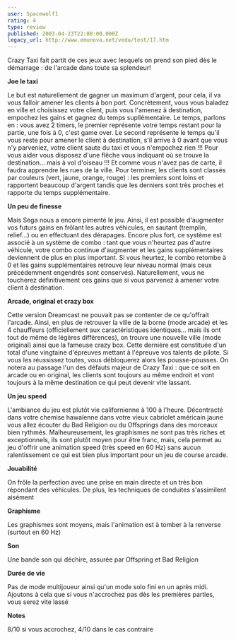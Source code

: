 ```yaml
---
user: Spacewolf1
rating: 4
type: review
published: 2003-04-23T22:00:00.000Z
legacy_url: http://www.emunova.net/veda/test/17.htm
---
```

Crazy Taxi fait partit de ces jeux avec lesquels on prend son pied dès le démarrage : de l'arcade dans toute sa splendeur!  

  

**Joe le taxi**  

Le but est naturellement de gagner un maximum d'argent, pour cela, il va vous falloir amener les clients à bon port. Concrètement, vous vous baladez en ville et choisissez votre client, puis vous l'amenez à destination, empochez les gains et gagnez du temps supllémentaire. Le temps, parlons en : vous avez 2 timers, le premier représente votre temps restant pour la partie, une fois à 0, c'est game over. Le second représente le temps qu'il vous reste pour amener le client à destination, s'il arrive à 0 avant que vous n'y parveniez, votre client saute du taxi et vous n'empochez rien !!! Pour vous aider vous disposez d'une flêche vous indiquant où se trouve la destination... mais à vol d'oiseau !!! Et comme vous n'avez pas de carte, il faudra apprendre les rues de la ville. Pour terminer, les clients sont classés par couleurs (vert, jaune, orange, rouge) : les premiers sont loins et rapportent beaucoup d'argent tandis que les derniers sont très proches et rapporte du temps supplémentaire.  

  

**Un peu de finesse**  

Mais Sega nous a encore pimenté le jeu. Ainsi, il est possible d'augmenter vos futurs gains en frôlant les autres véhicules, en sautant (tremplin, relief...) ou en effectuant des dérapages. Encore plus fort, ce système est associé à un système de combo : tant que vous n'heurtez pas d'autre véhicule, votre combo continue d'augmenter et les gains supplémentaires deviennent de plus en plus important. Si vous heurtez, le combo retombe à 0 et les gains supplémentaires retrouve leur niveau normal (mais ceux précédemment engendrés sont conservés). Naturellement, vous ne toucherez définitivement ces gains que si vous parvenez à amener votre client à destination.  

  

**Arcade, original et crazy box**  

Cette version Dreamcast ne pouvait pas se contenter de ce qu'offrait l'arcade. Ainsi, en plus de retrouver la ville de la borne (mode arcade) et les 4 chauffeurs (officiellement aux caractéristiques identiques... mais ils ont tout de même de légères différences), on trouve une nouvelle ville (mode original) ainsi que la fameuse crazy box. Cette dernière est constituée d'un total d'une vingtaine d'épreuves mettant à l'épreuve vos talents de pilote. Si vous les réussissez toutes, vous débloquerez alors les pousse-pousses. On notera au passage l'un des défauts majeur de Crazy Taxi : que ce soit en arcade ou en original, les clients sont toujours au même endroit et vont toujours à la même destination ce qui peut devenir vite lassant.  

  

**Un jeu speed**  

L'ambiance du jeu est plutôt vie californienne à 100 à l'heure. Décontracté dans votre chemise hawaïenne dans votre vieux cabriolet américain jaune vous allez écouter du Bad Religion ou du Offsprings dans des morceaux bien rythmés. Malheureusement, les graphismes ne sont pas très riches et exceptionnels, ils sont plutôt moyen pour être franc, mais, cela permet au jeu d'offrir une animation speed (très speed en 60 Hz) sans aucun ralentissement ce qui est bien plus important pour un jeu de course arcade.  

  

  

**Jouabilité**  

On frôle la perfection avec une prise en main directe et un très bon répondant des véhicules. De plus, les techniques de conduites s'assimilent aisément  

**Graphisme**  

Les graphismes sont moyens, mais l'animation est à tomber à la renverse (surtout en 60 Hz)  

**Son**  

Une bande son qui déchire, assurée par Offspring et Bad Religion  

**Durée de vie**  

Pas de mode multijoueur ainsi qu'un mode solo fini en un après midi. Ajoutons à cela que si vous n'accrochez pas dès les premières parties, vous serez vite lassé  

  

**Notes**  

8/10 si vous accrochez, 4/10 dans le cas contraire